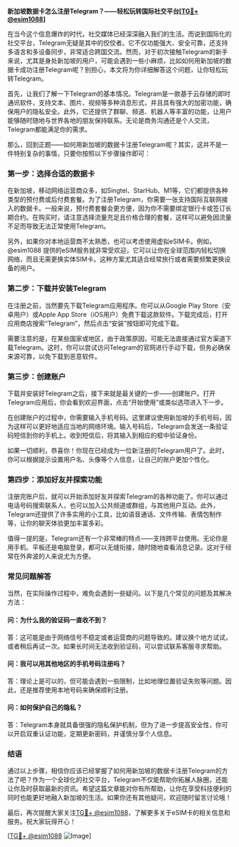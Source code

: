 **新加坡数据卡怎么注册Telegram？——轻松玩转国际社交平台[[TG💪+ @esim1088](https://t.me/s/esim1088)]**

在当今这个信息爆炸的时代，社交媒体已经深深融入我们的生活。而说到国际化的社交平台，Telegram无疑是其中的佼佼者。它不仅功能强大、安全可靠，还支持多语言和多设备同步，非常适合跨国交流。然而，对于初次接触Telegram的新手来说，尤其是身处新加坡的用户，可能会遇到一些小麻烦，比如如何用新加坡的数据卡成功注册Telegram呢？别担心，本文将为你详细解答这个问题，让你轻松玩转Telegram。

首先，让我们了解一下Telegram的基本情况。Telegram是一款基于云存储的即时通讯软件，支持文本、图片、视频等多种消息形式，并且具有强大的加密功能，确保用户的隐私安全。此外，它还提供了群聊、频道、机器人等丰富的功能，让用户能够随时随地与世界各地的朋友保持联系。无论是商务沟通还是个人交流，Telegram都能满足你的需求。

那么，回到正题——如何用新加坡的数据卡注册Telegram呢？其实，这并不是一件特别复杂的事情，只要你按照以下步骤操作即可：

### **第一步：选择合适的数据卡**
在新加坡，移动网络运营商众多，如Singtel、StarHub、M1等，它们都提供各种类型的预付费或后付费套餐。为了注册Telegram，你需要一张支持国际互联网接入的数据卡。一般来说，预付费套餐会更方便，因为你不需要绑定银行卡或签订长期合约。在购买时，请注意选择流量充足且价格合理的套餐，这样可以避免因流量不足而导致无法正常使用Telegram。

另外，如果你对本地运营商不太熟悉，也可以考虑使用虚拟eSIM卡。例如，@esim1088 提供的eSIM服务就非常受欢迎，它可以让你在全球范围内轻松切换网络，而且无需更换实体SIM卡。这种方案尤其适合经常旅行或者需要频繁更换设备的用户。

### **第二步：下载并安装Telegram**
在注册之前，当然要先下载Telegram应用程序。你可以从Google Play Store（安卓用户）或Apple App Store（iOS用户）免费下载这款软件。下载完成后，打开应用商店搜索“Telegram”，然后点击“安装”按钮即可完成下载。

需要注意的是，在某些国家或地区，由于政策原因，可能无法直接通过官方渠道下载Telegram。这时，你可以尝试访问Telegram的官网进行手动下载，但务必确保来源可靠，以免下载到恶意软件。

### **第三步：创建账户**
下载并安装好Telegram之后，接下来就是最关键的一步——创建账户。打开Telegram应用后，你会看到欢迎界面，点击“开始使用”或类似选项进入下一步。

在创建账户的过程中，你需要输入手机号码。这里建议使用新加坡的手机号码，因为这样可以更好地适应当地的网络环境。输入号码后，Telegram会发送一条验证码短信到你的手机上。收到短信后，将其输入到相应的框中验证身份。

如果一切顺利，恭喜你！你现在已经成为一位新注册的Telegram用户了。此时，你可以根据提示设置用户名、头像等个人信息，让自己的账户更加个性化。

### **第四步：添加好友并探索功能**
注册完账户后，就可以开始添加好友并探索Telegram的各种功能了。你可以通过电话号码搜索联系人，也可以加入公共频道或群组，与其他用户互动。此外，Telegram还提供了许多实用的小工具，比如语音通话、文件传输、表情包制作等，让你的聊天体验更加丰富多彩。

值得一提的是，Telegram还有一个非常棒的特点——支持跨平台使用。无论你是用手机、平板还是电脑登录，都可以无缝衔接，随时随地查看消息记录。这对于经常在外奔波的人来说尤为方便。

### **常见问题解答**
当然，在实际操作过程中，难免会遇到一些疑问。以下是几个常见的问题及其解决方法：

#### **问：为什么我的验证码一直收不到？**
答：这可能是由于网络信号不稳定或者运营商的问题导致的。建议换个地方试试，或者稍后再试一次。如果长时间无法收到验证码，可以尝试联系客服寻求帮助。

#### **问：我可以用其他地区的手机号码注册吗？**
答：理论上是可以的，但可能会遇到一些限制，比如地理位置验证失败等问题。因此，还是推荐使用本地号码来确保顺利注册。

#### **问：如何保护自己的隐私？**
答：Telegram本身就具备很强的隐私保护机制，但为了进一步提高安全性，你可以开启双重认证功能，定期更新密码，并谨慎分享个人信息。

### **结语**
通过以上步骤，相信你应该已经掌握了如何用新加坡的数据卡注册Telegram的方法了吧？作为一个全球化的社交平台，Telegram不仅能帮助你拓展人脉圈，还能让你及时获取最新的资讯。希望这篇文章能对你有所帮助，让你在享受科技便利的同时也能更好地融入新加坡的生活。如果你还有其他疑问，欢迎随时留言讨论哦！

最后，再次提醒大家关注[TG💪+ @esim1088](https://t.me/s/esim1088)，了解更多关于eSIM卡的相关信息和服务。祝大家玩得开心！

[[TG💪+ @esim1088](https://t.me/s/esim1088) ![Image](https://i.postimg.cc/4NQfJmqS/Snipaste-2025-05-13-00-14-12.png)]